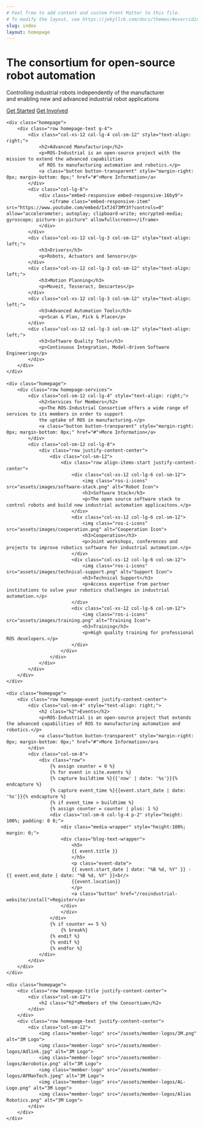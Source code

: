 ```yaml
---
# Feel free to add content and custom Front Matter to this file.
# To modify the layout, see https://jekyllrb.com/docs/themes/#overriding-theme-defaults
slug: index
layout: homepage
---
```

<div class="container-fluid">
    <div class="homepage-header">
        <div class="row row align-items-end homepage-header-image">
            <div class="col-sm-12">
                <div class="homepage-header-text">
                    <div class="row homepage-main-wrapper justify-content-end">
                        <div class="col-xs-12 col-lg-8 col-sm-12">
                            <div class="homepage-headline">
                                <h1>The consortium for open-source robot automation</h1>
                                <p class="main-text">
                                    Controlling industrial robots independently of the manufacturer<br/>
                                    and enabling new and advanced industrial robot applications
                                </p>
                                <div class="button-group">
                                    <a class="button button-transparent" href="#">Get Started</a>
                                    <a class="button button-transparent" href="#">Get Involved</a>
                                </div>
                            </div>
                        </div>
                    </div>
                </div>
            </div>
        </div>
    </div>

    <div class="homepage">
        <div class="row homepage-text g-4">
            <div class="col-xs-12 col-lg-4 col-sm-12" style="text-align: right;">
                <h2>Advanced Manufacturing</h2>
                <p>ROS-Industrial is an open-source project with the mission to extend the advanced capabilities
                of ROS to manufacturing automation and robotics.</p>
                <a class="button button-transparent" style="margin-right: 0px; margin-bottom: 0px;" href="#">More Information</a>
            </div>
            <div class="col-lg-8">
                <div class="embed-responsive embed-responsive-16by9">
                    <iframe class="embed-responsive-item" src="https://www.youtube.com/embed/IxTJ473MY3Y?controls=0" allow="accelerometer; autoplay; clipboard-write; encrypted-media; gyroscope; picture-in-picture" allowfullscreen></iframe>
                </div>
            </div>
            <div class="col-xs-12 col-lg-3 col-sm-12" style="text-align: left;">
                <h3>Drivers</h3>
                <p>Robots, Actuators and Sensors</p>
            </div>
            <div class="col-xs-12 col-lg-3 col-sm-12" style="text-align: left;">
                <h3>Motion Planning</h3>
                <p>Moveit, Tesseract, Descartes</p>
            </div>
            <div class="col-xs-12 col-lg-3 col-sm-12" style="text-align: left;">
                <h3>Advanced Automation Tools</h3>
                <p>Scan & Plan, Pick & Place</p>
            </div>
            <div class="col-xs-12 col-lg-3 col-sm-12" style="text-align: left;">
                <h3>Software Quality Tools</h3>
                <p>Continuous Integration, Model-driven Software Engineering</p>
            </div>
        </div>
    </div>

    <div class="homepage">
        <div class="row homepage-services">
            <div class="col-sm-12 col-lg-4" style="text-align: right;">
                <h2>Services for Members</h2>
                <p>The ROS-Industrial Consortium offers a wide range of services to its members in order to support
                the uptake of ROS in manufacturing.</p>
                <a class="button button-transparent" style="margin-right: 0px; margin-bottom: 0px;" href="#">More Information</a>
            </div>
            <div class="col-sm-12 col-lg-8">
                <div class="row justify-content-center">
                    <div class="col-sm-12">
                        <div class="row align-items-start justify-content-center">
                            <div class="col-xs-12 col-lg-6 col-sm-12">
                                <img class="ros-i-icons" src="assets/images/software-stack.png" alt="Robot Icon">
                                <h3>Software Stack</h3>
                                <p>The open source software stack to control robots and build new industrial automation applicaitons.</p>
                            </div>
                            <div class="col-xs-12 col-lg-6 col-sm-12">
                                <img class="ros-i-icons" src="assets/images/cooperation.png" alt="Cooperation Icon">
                                <h3>Cooperation</h3>
                                <p>Joint workshops, conferences and projects to improve robotics software for industrial automation.</p>
                            </div>
                            <div class="col-xs-12 col-lg-6 col-sm-12">
                                <img class="ros-i-icons" src="assets/images/technical-support.png" alt="Support Icon">
                                <h3>Technical Support</h3>
                                <p>Access expertise from partner institutions to solve your robotics challenges in industrial automation.</p>
                            </div>
                            <div class="col-xs-12 col-lg-6 col-sm-12">
                                <img class="ros-i-icons" src="assets/images/training.png" alt="Training Icon">
                                <h3>Training</h3>
                                <p>High quality training for professional ROS developers.</p>
                            </div>
                        </div>
                    </div>
                </div>
            </div>
        </div>
    </div>

    <div class="homepage">
        <div class="row homepage-event justify-content-center">
            <div class="col-sm-4" style="text-align: right;">
                <h2 class="h2">Events</h2>
                <p>ROS-Industrial is an open-source project that extends the advanced capabilities of ROS to manufacturing automation and robotics.</p>
                <a class="button button-transparent" style="margin-right: 0px; margin-bottom: 0px;" href="#">More Information</a>s
            </div>
            <div class="col-sm-8">
                <div class="row">
                    {% assign counter = 0 %}
                    {% for event in site.events %}
                    {% capture buildtime %}{{'now' | date: '%s'}}{% endcapture %}
                    {% capture event_time %}{{event.start_date | date: '%s'}}{% endcapture %}
                    {% if event_time > buildtime %}
                    {% assign counter = counter | plus: 1 %}
                    <div class="col-sm-6 col-lg-4 p-2" style="height: 100%; padding: 0 0;">
                        <div class="media-wrapper" style="height:100%;  margin: 0;">
                        <div class="blog-text-wrapper">
                            <h5>
                            {{ event.title }}
                            </h5>
                            <p class="event-date">
                            {{ event.start_date | date: "%B %d, %Y" }} - {{ event.end_date | date: "%B %d, %Y" }}<br/>
                            {{event.location}}
                            </p>
                            <a class="button" href="/rosindustrial-website/install">Register</a>
                        </div>
                        </div>
                    </div>
                    {% if counter == 5 %}
                        {% break%}
                    {% endif %}  
                    {% endif %}  
                    {% endfor %}
                </div>
            </div>
        </div>
    </div>

    <div class="homepage">
        <div class="row homepage-title justify-content-center">
            <div class="col-sm-12">
                <h2 class="h2">Members of the Consortium</h2>
            </div>
        </div>
        <div class="row homepage-text justify-content-center">
            <div class="col-sm-12">
                <img class="member-logo" src="/assets/member-logos/3M.png" alt="3M Logo">
                <img class="member-logo" src="/assets/member-logos/Adlink.jpg" alt="3M Logo">
                <img class="member-logo" src="/assets/member-logos/Aerobotix.png" alt="3M Logo">
                <img class="member-logo" src="/assets/member-logos/AFManTech.jpeg" alt="3M Logo">
                <img class="member-logo" src="/assets/member-logos/AL-Logo.png" alt="3M Logo">
                <img class="member-logo" src="/assets/member-logos/Alias Robotics.png" alt="3M Logo">
            </div>
        </div>
    </div>
</div>
